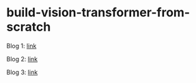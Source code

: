 # build-vision-transformer-from-scratch

Blog 1: [link](https://medium.com/@govindarajpriyanthan/from-theory-to-practice-implementing-a-vision-transformer-for-image-classification-part-1-2fea80e625cd)

Blog 2: [link](https://medium.com/@govindarajpriyanthan/from-theory-to-practice-implementing-a-vision-transformer-for-image-classification-part-2-9febbee81153)

Blog 3: [link](https://medium.com/@govindarajpriyanthan/from-theory-to-practice-mastering-transfer-learning-with-vision-transformers-for-image-98f2cab16345)
